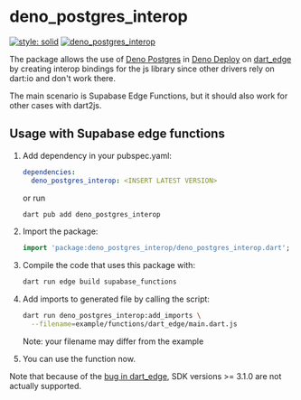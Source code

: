 # deno_postgres_interop
[![style: solid](https://img.shields.io/badge/style-solid-orange)](https://pub.dev/packages/solid_lints)
[![deno_postgres_interop](https://nokycucwgzweensacwfy.supabase.co/functions/v1/get_project_badge?projectId=241)](https://nokycucwgzweensacwfy.supabase.co/functions/v1/get_project_url?projectId=241)

The package allows the use
of [Deno Postgres](https://deno.land/x/postgres)
in [Deno Deploy](https://deno.com/deploy)
on [dart_edge](https://docs.dartedge.dev/)
by creating interop bindings for the js library
since other drivers rely on dart:io and don't work there.

The main scenario is Supabase Edge Functions, but it should also work for other cases with dart2js.

## Usage with Supabase edge functions
1. Add dependency in your pubspec.yaml:
   ```yaml
   dependencies:
     deno_postgres_interop: <INSERT LATEST VERSION>
   ```

   or run

   ```bash
   dart pub add deno_postgres_interop
   ```

2. Import the package:
   ```dart
   import 'package:deno_postgres_interop/deno_postgres_interop.dart';
   ```

3. Compile the code that uses this package with:
   ```bash
   dart run edge build supabase_functions
   ```

4. Add imports to generated file by calling the script:
   ```bash
   dart run deno_postgres_interop:add_imports \
     --filename=example/functions/dart_edge/main.dart.js
   ```
   Note: your filename may differ from the example

5. You can use the function now.

Note that because of the [bug in dart_edge](https://github.com/invertase/dart_edge/issues/50), SDK versions >= 3.1.0 are not actually supported.
